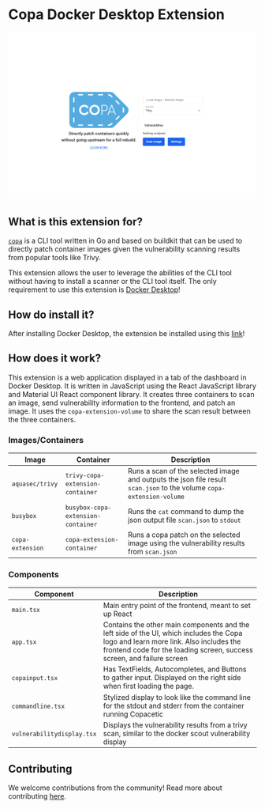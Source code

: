 # Copa Docker Desktop Extension

![starting page for the extension](https://raw.githubusercontent.com/jgrer/copa-extension/dockerfile-label-documentation/.github/images/demo1.png)

## What is this extension for?

[`copa`](https://github.com/project-copacetic/copacetic) is a CLI tool written in Go and based on buildkit that can be used to directly patch container images given the vulnerability scanning results from popular tools like Trivy. 

This extension allows the user to leverage the abilities of the CLI tool without having to install a scanner or the CLI tool itself. The only requirement to use this extension is [Docker Desktop](https://docs.docker.com/desktop/)! 

## How do install it?

After installing Docker Desktop, the extension be installed using this [link](https://open.docker.com/extensions/marketplace?extensionId=projectcopacetic/copacetic-docker-desktop-extension)! 

## How does it work?

This extension is a web application displayed in a tab of the dashboard in Docker Desktop. It is written in JavaScript using the React JavaScript library and Material UI React component library. It creates three containers to scan an image, send vulnerability information to the frontend, and patch an image. It uses the `copa-extension-volume` to share the scan result between the three containers.

### Images/Containers

|Image | Container        | Description                                                                                                          |
| -----|------------- | ---------------------------------------------------------------------------------------------------------------------|
|`aquasec/trivy`| `trivy-copa-extension-container`          | Runs a scan of the selected image and outputs the json file result `scan.json` to the volume `copa-extension-volume` |
| `busybox`| `busybox-copa-extension-container`          | Runs the `cat` command to dump the json output file `scan.json` to `stdout`|
|`copa-extension` | `copa-extension-container`     | Runs a copa patch on the selected image using the vulnerability results from `scan.json` |

### Components

| Component           | Description                                                                                                          |
| ------------------- | ---------------------------------------------------------------------------------------------------------------------|
| `main.tsx`          | Main entry point of the frontend, meant to set up React                                                              |
| `app.tsx`           | Contains the other main components and the left side of the UI, which includes the Copa logo and learn more link. Also includes the frontend code for the loading screen, success screen, and failure screen
| `copainput.tsx`     | Has TextFields, Autocompletes, and Buttons to gather input. Displayed on the right side when first loading the page. |
| `commandline.tsx`   | Stylized display to look like the command line for the stdout and stderr from the container running Copacetic        |
| `vulnerabilitydisplay.tsx`| Displays the vulnerability results from a trivy scan, similar to the docker scout vulnerability display|

## Contributing

We welcome contributions from the community! Read more about contributing [here](contributing.md).
